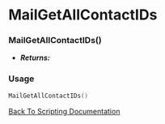 # MailGetAllContactIDs

### MailGetAllContactIDs()
- ***Returns:*** 

### Usage

```Lua
MailGetAllContactIDs()
```


[Back To Scripting Documentation](../README.md)
